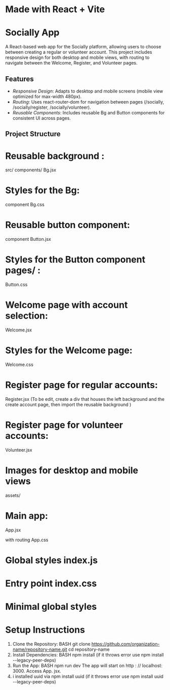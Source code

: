 # Made with React + Vite

# Socially App

A React-based web app for the Socially platform, allowing users to choose between creating a regular or volunteer account. This project includes responsive design for both desktop and mobile views, with routing to navigate between the Welcome, Register, and Volunteer pages.

## Features

- _Responsive Design_: Adapts to desktop and mobile screens (mobile view optimized for max-width 480px).
- _Routing_: Uses react-router-dom for navigation between pages (/socially, /socially/register, /socially/volunteer).
- _Reusable Components_: Includes reusable Bg and Button components for consistent UI across pages.

## Project Structure

# Reusable background :

src/ components/ Bg.jsx

# Styles for the Bg:

component Bg.css

# Reusable button component:

component Button.jsx

# Styles for the Button component pages/ :

Button.css

# Welcome page with account selection:

Welcome.jsx

# Styles for the Welcome page:

Welcome.css

# Register page for regular accounts:

Register.jsx (To be edit, create a div that houses the left background and the create account page, then import the reusable background )

# Register page for volunteer accounts:

Volunteer.jsx

# Images for desktop and mobile views

assets/

# Main app:

App.jsx

with routing App.css

# Global styles index.js

# Entry point index.css

# Minimal global styles

# Setup Instructions

1. Clone the Repository:
   BASH
   git clone https://github.com/organization-name/repository-name.git
   cd repository-name
2. Install Dependencies:
   BASH
   npm install (if it throws error use npm install --legacy-peer-deps)
3. Run the App:
   BASH
   npm run dev
   The app will start on http : // localhost: 3000. Access
   App. jsx.
4. i installed uuid via npm install uuid (if it throws error use npm install uuid --legacy-peer-deps)
